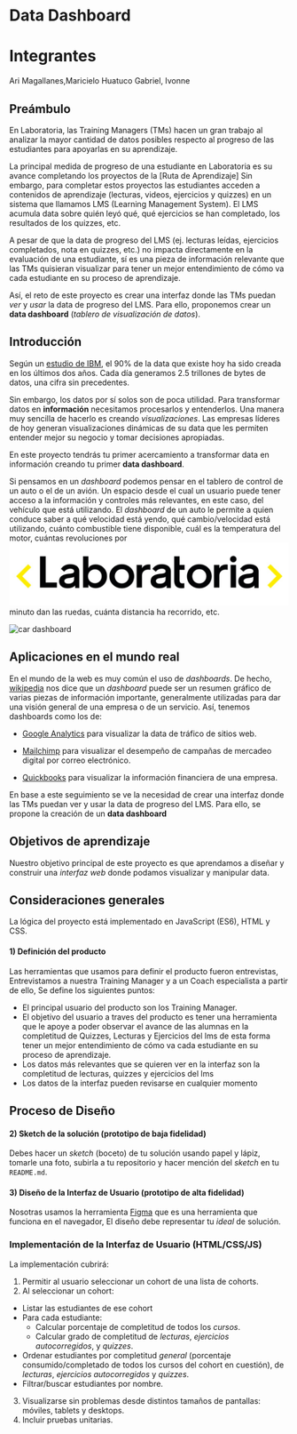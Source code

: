 # Data Dashboard
# Integrantes
Ari Magallanes,Maricielo 
Huatuco Gabriel, Ivonne


## Preámbulo
En Laboratoria,  las Training Managers (TMs) hacen un gran trabajo al analizar la
mayor cantidad de datos posibles respecto al progreso de las estudiantes para
apoyarlas en su aprendizaje.

La principal medida de progreso de una estudiante en Laboratoria es su avance
completando los proyectos de la [Ruta de Aprendizaje]
Sin embargo, para completar estos proyectos las estudiantes acceden a contenidos
de aprendizaje (lecturas, videos, ejercicios y quizzes) en un sistema que
llamamos LMS (Learning Management System). El LMS acumula data sobre quién
leyó qué, qué ejercicios se han completado, los resultados de los quizzes, etc.

A pesar de que la data de progreso del LMS (ej. lecturas leídas, ejercicios
  completados, nota en quizzes, etc.) no impacta directamente en la evaluación
  de una estudiante, sí es una pieza de información relevante que las TMs
  quisieran visualizar para tener un mejor entendimiento de cómo va cada
  estudiante en su proceso de aprendizaje.

Así, el reto de este proyecto es crear una interfaz donde las TMs puedan
_ver_ y _usar_ la data de progreso del LMS. Para ello, proponemos crear un
**data dashboard** (_tablero de visualización de datos_).

## Introducción

Según un [estudio de IBM](https://www-01.ibm.com/common/ssi/cgi-bin/ssialias?htmlfid=WRL12345USEN),
el 90% de la data que existe hoy ha sido creada en los últimos dos años.
Cada día generamos 2.5 trillones de bytes de datos, una cifra sin precedentes.

Sin embargo, los datos por sí solos son de poca utilidad. Para transformar datos
en **información** necesitamos procesarlos y entenderlos. Una manera muy
sencilla de hacerlo es creando _visualizaciones_. Las
empresas líderes de hoy generan visualizaciones dinámicas de su data
que les permiten entender mejor su negocio y tomar decisiones apropiadas.

En este proyecto tendrás tu primer acercamiento a transformar data en
información creando tu primer **data dashboard**.

Si pensamos en un _dashboard_ podemos pensar en el tablero de control de un auto
o el de un avión. Un espacio desde el cual un usuario puede tener acceso a la
información y controles más relevantes, en este caso, del vehículo que está
utilizando. El _dashboard_ de un auto le permite a quien conduce saber a qué
velocidad está yendo, qué cambio/velocidad está utilizando, cuánto combustible
tiene disponible, cuál es la temperatura del motor, cuántas revoluciones por
![foto de figma](/src/img/logo1.jpg)
minuto dan las ruedas, cuánta distancia ha recorrido, etc.

![car dashboard](https://img.buzzfeed.com/buzzfeed-static/static/2017-02/7/12/enhanced/buzzfeed-prod-fastlane-03/original-17515-1486490056-3.jpg?crop=2041:1068;80,248)

## Aplicaciones en el mundo real



En el mundo de la web es muy común el uso de _dashboards_. De hecho, [wikipedia](https://goo.gl/P7PF4y)
nos dice que un _dashboard_ puede ser un resumen gráfico de varias piezas de
información importante, generalmente utilizadas para dar una visión general de
una empresa o de un servicio. Así, tenemos dashboards como los de:

* [Google Analytics](https://assets.econsultancy.com/images/resized/0003/3813/mobile_commerce_dashboard-blog-full.png)
  para visualizar la data de tráfico de sitios web.

* [Mailchimp](https://blog.mailchimp.com/wp-content/uploads/2016/11/Dashboard-view-3-Copy-1008x768.jpg)
  para visualizar el desempeño de campañas de mercadeo digital por correo
  electrónico.

* [Quickbooks](https://quickbooks.intuit.com/content/dam/intuit/quickbooks/branding/make-organization-easy-visual.png)
  para visualizar la información financiera de una empresa.

En base a este seguimiento se ve la necesidad de crear una interfaz donde las TMs puedan
ver y  usar la data de progreso del LMS. Para ello, se propone la creación de un
**data dashboard**

## Objetivos de aprendizaje

Nuestro objetivo principal de este proyecto es que aprendamos a diseñar y construir una
_interfaz web_ donde podamos visualizar y manipular data.

## Consideraciones generales

La lógica del proyecto está implementado en JavaScript
(ES6), HTML y CSS.


#### 1) Definición del producto

Las herramientas que usamos para definir el producto fueron entrevistas, Entrevistamos a nuestra Training Manager y a un
Coach especialista a partir de ello, Se define los siguientes puntos:

* El principal usuario del producto son los Training Manager.
* El objetivo del usuario a traves del producto es tener una herramienta que le apoye a poder observar el avance de las
alumnas en la completitud de Quizzes, Lecturas y Ejercicios del lms de esta forma tener un mejor entendimiento de cómo va cada estudiante en su proceso de aprendizaje.
* Los datos más relevantes que se quieren ver en la interfaz son la completitud de lecturas, quizzes y ejercicios del lms
* Los datos de la interfaz pueden revisarse en cualquier momento


## Proceso de Diseño

#### 2) Sketch de la solución (prototipo de baja fidelidad)

Debes hacer un _sketch_ (boceto) de tu solución usando papel y lápiz, tomarle
una foto, subirla a tu repositorio y hacer mención del _sketch_ en tu `README.md`.

#### 3) Diseño de la Interfaz de Usuario (prototipo de alta fidelidad)

Nosotras usamos la herramienta [Figma](https://www.figma.com/) que  es una herramienta
que funciona en el navegador,
El diseño debe representar tu _ideal_ de solución.

### Implementación de la Interfaz de Usuario (HTML/CSS/JS)

La implementación cubrirá:

1. Permitir al usuario seleccionar un cohort de una lista de cohorts.
2. Al seleccionar un cohort:
  - Listar las estudiantes de ese cohort
  - Para cada estudiante:
    + Calcular porcentaje de completitud de todos los _cursos_.
    + Calcular grado de completitud de _lecturas_, _ejercicios autocorregidos_,
      y _quizzes_.
  - Ordenar estudiantes por completitud _general_ (porcentaje consumido/completado
    de todos los cursos del cohort en cuestión), de _lecturas_, _ejercicios
    autocorregidos_ y _quizzes_.
  - Filtrar/buscar estudiantes por nombre.
3. Visualizarse sin problemas desde distintos tamaños de pantallas: móviles,
  tablets y desktops.
4. Incluir pruebas unitarias.